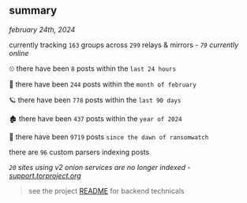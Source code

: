
## summary
_february 24th, 2024_

currently tracking `163` groups across `299` relays & mirrors - _`79` currently online_

⏲ there have been `8` posts within the `last 24 hours`

🦈 there have been `244` posts within the `month of february`

🪐 there have been `778` posts within the `last 90 days`

🏚 there have been `437` posts within the `year of 2024`

🦕 there have been `9719` posts `since the dawn of ransomwatch`

there are `96` custom parsers indexing posts

_`20` sites using v2 onion services are no longer indexed - [support.torproject.org](https://support.torproject.org/onionservices/v2-deprecation/)_

> see the project [README](https://github.com/joshhighet/ransomwatch#ransomwatch--) for backend technicals

